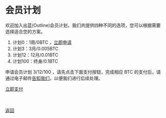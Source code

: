 # 会员计划

欢迎加入出蓝(Outline)会员计划，我们共提供四种不同的选项，您可以根据需要选择适合您的方案。<br>

1. 计划0：1周/0BTC ，<a href="mailto:wgredlong@protonmail.com?&subject=申请会员计划0">立即申请</a>
2. 计划3：3月/0.005BTC
3. 计划12：12月/0.01BTC
4. 计划100：终身/0.1BTC

申请会员计划 3/12/100 ，请先点击下面支付按钮，完成相应 BTC 的支付后，请通过电子邮件<a href="mailto:wgredlong@protonmail.com?&subject=告知已经支付的计划类型（3、12、100）及交易信息">告知我们</a>，以便我们进行后续处理。

<div> <a class="donate-with-crypto" href="https://commerce.coinbase.com/checkout/64563924-000d-4555-baf1-20586732a741"> <span>立即支付</span> </a> <script src="https://commerce.coinbase.com/v1/checkout.js?version=201807"> </script> </div>

<br><br><a href="https://wgredlong.github.io/">返回</a>
